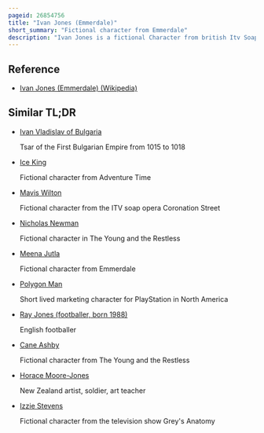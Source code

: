 ```yaml
---
pageid: 26854756
title: "Ivan Jones (Emmerdale)"
short_summary: "Fictional character from Emmerdale"
description: "Ivan Jones is a fictional Character from british Itv Soap Opera Emmerdale played by Daniel Brocklebank. He appeared in the Series from may 5 2005 until august 2 2006. Ivan was originally introduced to participate in a Story about the Character of jarvis Skelton and was only intended for Use in three Episodes. Producers of the Series were impressed with Brocklebank and made Ivan a regular Character. The Character is a Geordie, which required the Actor to adopt the Accent. Ivan is characterised as a 'good-humoured' and 'Charming' Dustman, while Brocklebank described him as having 'quite a few' Love Interests and stated that he has 'slept his Way around the Village'."
---
```


## Reference

- [Ivan Jones (Emmerdale) (Wikipedia)](https://en.wikipedia.org/?curid=26854756)

## Similar TL;DR

- [Ivan Vladislav of Bulgaria](/tldr/en/ivan-vladislav-of-bulgaria)

  Tsar of the First Bulgarian Empire from 1015 to 1018

- [Ice King](/tldr/en/ice-king)

  Fictional character from Adventure Time

- [Mavis Wilton](/tldr/en/mavis-wilton)

  Fictional character from the ITV soap opera Coronation Street

- [Nicholas Newman](/tldr/en/nicholas-newman)

  Fictional character in The Young and the Restless

- [Meena Jutla](/tldr/en/meena-jutla)

  Fictional character from Emmerdale

- [Polygon Man](/tldr/en/polygon-man)

  Short lived marketing character for PlayStation in North America

- [Ray Jones (footballer, born 1988)](/tldr/en/ray-jones-footballer-born-1988)

  English footballer

- [Cane Ashby](/tldr/en/cane-ashby)

  Fictional character from The Young and the Restless

- [Horace Moore-Jones](/tldr/en/horace-moore-jones)

  New Zealand artist, soldier, art teacher

- [Izzie Stevens](/tldr/en/izzie-stevens)

  Fictional character from the television show Grey's Anatomy
